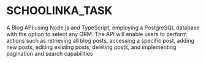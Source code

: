 # SCHOOLINKA_TASK
A Blog API using Node.js and TypeScript, employing a PostgreSQL database with the option to select any ORM. The API will enable users to perform actions such as retrieving all blog posts, accessing a specific post, adding new posts, editing existing posts, deleting posts, and implementing pagination and search capabilities
